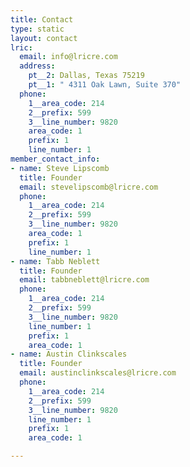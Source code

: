 ```yaml
---
title: Contact
type: static
layout: contact
lric:
  email: info@lricre.com
  address:
    pt__2: Dallas, Texas 75219
    pt__1: " 4311 Oak Lawn, Suite 370"
  phone:
    1__area_code: 214
    2__prefix: 599
    3__line_number: 9820
    area_code: 1
    prefix: 1
    line_number: 1
member_contact_info:
- name: Steve Lipscomb
  title: Founder
  email: stevelipscomb@lricre.com
  phone:
    1__area_code: 214
    2__prefix: 599
    3__line_number: 9820
    area_code: 1
    prefix: 1
    line_number: 1
- name: Tabb Neblett
  title: Founder
  email: tabbneblett@lricre.com
  phone:
    1__area_code: 214
    2__prefix: 599
    3__line_number: 9820
    line_number: 1
    prefix: 1
    area_code: 1
- name: Austin Clinkscales
  title: Founder
  email: austinclinkscales@lricre.com
  phone:
    1__area_code: 214
    2__prefix: 599
    3__line_number: 9820
    line_number: 1
    prefix: 1
    area_code: 1

---
```

